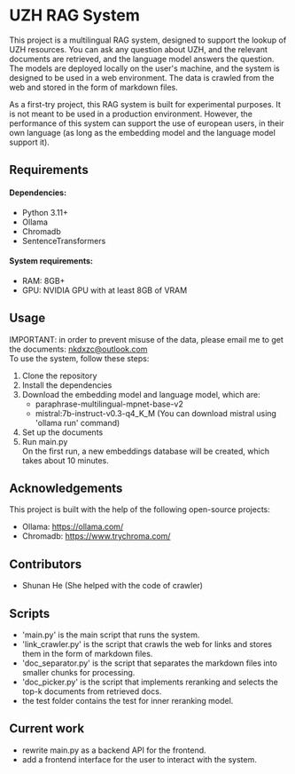 # UZH RAG System
This project is a multilingual RAG system, designed to support the lookup of UZH resources. You can
ask any question about UZH, and the relevant documents are retrieved, and the language model answers the 
question. The models are deployed locally on the user's machine, and the system is designed to be used in 
a web environment. The data is crawled from the web and stored in the form of markdown files.  

As a first-try project, this RAG system is built for experimental purposes. It is not meant to be used 
in a production environment. However, the performance of this system can support the use of european users,
in their own language (as long as the embedding model and the language model support it). 

## Requirements
#### Dependencies:
- Python 3.11+
- Ollama
- Chromadb  
- SentenceTransformers
#### System requirements:
- RAM: 8GB+  
- GPU: NVIDIA GPU with at least 8GB of VRAM

## Usage
IMPORTANT: in order to prevent misuse of the data, please email me to get the documents: nkdxzc@outlook.com   
To use the system, follow these steps:
1. Clone the repository
2. Install the dependencies
3. Download the embedding model and language model, which are:
    - paraphrase-multilingual-mpnet-base-v2
    - mistral:7b-instruct-v0.3-q4_K_M (You can download mistral using 'ollama run' command)
4. Set up the documents
5. Run main.py   
On the first run, a new embeddings  database will be created, which takes about 10 minutes.

## Acknowledgements
This project is built with the help of the following open-source projects:
- Ollama: https://ollama.com/
- Chromadb: https://www.trychroma.com/  

## Contributors
- Shunan He (She helped with the code of crawler)

## Scripts
- 'main.py' is the main script that runs the system.
- 'link_crawler.py' is the script that crawls the web for links and stores them in the form of markdown files.
- 'doc_separator.py' is the script that separates the markdown files into smaller chunks for processing.
- 'doc_picker.py' is the script that implements reranking and selects the top-k documents from retrieved docs.
- the test folder contains the test for inner reranking model.

## Current work
- rewrite main.py as a backend API for the frontend.
- add a frontend interface for the user to interact with the system.
